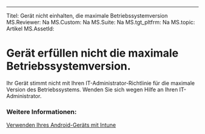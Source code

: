 ---
Titel: Gerät nicht einhalten, die maximale Betriebssystemversion
MS.Reviewer: Na
MS.Custom: Na
MS.Suite: Na
MS.tgt_pltfrm: Na
MS.topic: Artikel
MS.AssetId:

# Gerät erfüllen nicht die maximale Betriebssystemversion.

Ihr Gerät stimmt nicht mit Ihren IT-Administrator-Richtlinie für die maximale Version des Betriebssystems. Wenden Sie sich wegen Hilfe an Ihren IT-Administrator.

### Weitere Informationen:
[Verwenden Ihres Android-Geräts mit Intune](using-your-android-device-with-intune.md)

<!--HONumber=Mar16_HO3-->



